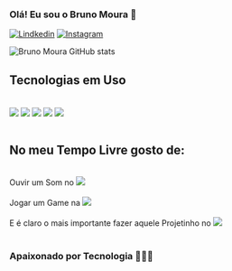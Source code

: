 ### Olá! Eu sou o Bruno Moura 🖖

[![Lindkedin](https://img.shields.io/badge/LinkedIn-0077B5?style=for-the-badge&logo=linkedin&logoColor=white)](https://www.linkedin.com/in/bruno-aparecido-de-moura-574a631bb)
[![Instagram](https://img.shields.io/badge/Instagram-E4405F?style=for-the-badge&logo=instagram&logoColor=white)](https://instagram.com/bruno._dev?igshid=ZDdkNTZiNTM=)

![Bruno Moura GitHub stats](https://github-readme-stats.vercel.app/api?username=BrunoMouraDev&show_icons=true&theme=onedark)

## Tecnologias em Uso

<div style="display: inlione_block"><br/>
    <img align="center" alt"Html5" src="https://img.shields.io/badge/HTML5-E34F26?style=for-the-badge&logo=html5&logoColor=white" />
    <img align="center" alt"CSS3" src="https://img.shields.io/badge/CSS3-1572B6?style=for-the-badge&logo=css3&logoColor=white" />
    <img align="center" alt".Net" src="https://img.shields.io/badge/.NET-5C2D91?style=for-the-badge&logo=.net&logoColor=white" />
    <img align="center" alt"C" src="https://img.shields.io/badge/C-00599C?style=for-the-badge&logo=c&logoColor=white" />
    <img align="center" alt"C#" src="https://img.shields.io/badge/C%23-239120?style=for-the-badge&logo=c-sharp&logoColor=white" />
  </div><br/>
  
## No meu Tempo Livre gosto de:

  <div style="display: inlione_block"><br/>
  Ouvir um Som no <img src="https://img.shields.io/badge/Spotify-1ED760?&style=for-the-badge&logo=spotify&logoColor=white" /><br/><br/>
  Jogar um Game na <img src="https://img.shields.io/badge/Steam-000000?style=for-the-badge&logo=steam&logoColor=white" /><br/><br/>
  E é claro o mais importante fazer aquele Projetinho no  <img src="https://img.shields.io/badge/Visual_Studio-5C2D91?style=for-the-badge&logo=visual%20studio&logoColor=white" /><br/>

  </div><br/>
  
### Apaixonado por Tecnologia 🧑🏽‍💻
